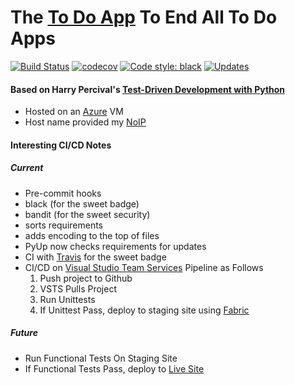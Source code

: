 # The [To Do App](http://camstodo.ddns.net) To End All To Do Apps

[![Build Status](https://travis-ci.com/cam-barts/ObeyTheTestingGoat.svg?branch=master)](https://travis-ci.com/cam-barts/ObeyTheTestingGoat)
[![codecov](https://codecov.io/gh/cam-barts/ObeyTheTestingGoat/branch/master/graph/badge.svg)](https://codecov.io/gh/cam-barts/ObeyTheTestingGoat)
[![Code style: black](https://img.shields.io/badge/code%20style-black-000000.svg)](https://github.com/ambv/black)
[![Updates](https://pyup.io/repos/github/cam-barts/ObeyTheTestingGoat/shield.svg)](https://pyup.io/repos/github/cam-barts/ObeyTheTestingGoat/)

#### Based on Harry Percival's [Test-Driven Development with Python](https://www.amazon.com/Test-Driven-Development-Python-Selenium-JavaScript/dp/1491958707/)

* Hosted on an [Azure](portal.azure.com) VM
* Host name provided my [NoIP](https://www.noip.com/)


#### Interesting CI/CD Notes
  ##### Current
 * Pre-commit hooks
  * black (for the sweet badge)
  * bandit (for the sweet security)
  * sorts requirements
  * adds encoding to the top of files
 * PyUp now checks requirements for updates
 * CI with [Travis](https://travis-ci.com/cam-barts/ObeyTheTestingGoat) for the sweet badge
 * CI/CD  on [Visual Studio Team Services](https://cambarts.visualstudio.com/TestToDo/) Pipeline as Follows
      1. Push project to Github
      2. VSTS Pulls Project
      3. Run Unittests
      4. If Unittest Pass, deploy to staging site using [Fabric](www.fabfile.org)


  ##### Future
  * Run Functional Tests On Staging Site
  * If Functional Tests Pass, deploy to [Live Site](camstodo.ddns.net)
